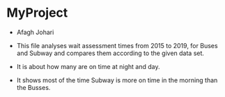 # MyProject
- Afagh Johari

- This file analyses wait assessment times from 2015 to 2019, for Buses and Subway and compares them according to the given data set.
- It is about how many are on time at night and day.
- It shows most of the time Subway is more on time in the morning than the Busses.
